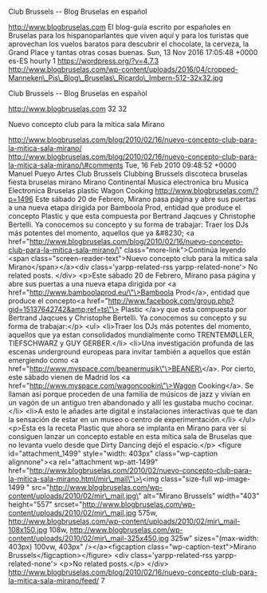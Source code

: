Club Brussels -- Blog Bruselas en español

http://www.blogbruselas.com El blog-guía escrito por españoles en
Bruselas para los hispanoparlantes que viven aquí y para los turistas
que aprovechan los vuelos baratos para descubrir el chocolate, la
cerveza, la Grand Place y tantas otras cosas buenas. Sun, 13 Nov 2016
17:05:48 +0000 es-ES hourly 1 https://wordpress.org/?v=4.7.3
http://www.blogbruselas.com/wp-content/uploads/2016/04/cropped-Manneken\_Pis\_Blog\_Bruselas\_Ricardo\_Imbern-512-32x32.jpg

Club Brussels -- Blog Bruselas en español

http://www.blogbruselas.com 32 32

Nuevo concepto club para la mítica sala Mirano

http://www.blogbruselas.com/blog/2010/02/16/nuevo-concepto-club-para-la-mitica-sala-mirano/
http://www.blogbruselas.com/blog/2010/02/16/nuevo-concepto-club-para-la-mitica-sala-mirano/\#comments
Tue, 16 Feb 2010 09:48:52 +0000 Manuel Pueyo Artes Club Brussels
Clubbing Brussels discoteca bruselas fiesta bruselas mirano Mirano
Continental Musica electronica bru Musica Electronica Bruselas plastic
Wagon Cooking http://www.blogbruselas.com/?p=1496 Este sábado 20 de
Febrero, Mirano pasa página y abre sus puertas a una nueva etapa
dirigida por Bamboola Prod, entidad que produce el concepto Plastic y
que esta compuesta por Bertrand Jaqcues y Christophe Bertelli. Ya
conocemos su concepto y su forma de trabajar: Traer los DJs más potentes
del momento, aquellos que ya &\#8230; \<a
href=\"http://www.blogbruselas.com/blog/2010/02/16/nuevo-concepto-club-para-la-mitica-sala-mirano/\"
class=\"more-link\"\>Continúa leyendo \<span
class=\"screen-reader-text\"\>Nuevo concepto club para la mítica sala
Mirano\</span\>\</a\>\<div class=\'yarpp-related-rss
yarpp-related-none\'\> No related posts. \</div\> \<p\>Este sábado 20 de
Febrero, Mirano pasa página y abre sus puertas a una nueva etapa
dirigida por \<a href=\"http://www.bamboolaprod.eu/\"\>Bamboola
Prod\</a\>, entidad que produce el concepto\<a
href=\"http://www.facebook.com/group.php?gid=15137642742&amp;ref=ts\"\>
Plastic \</a\>y que esta compuesta por Bertrand Jaqcues y Christophe
Bertelli. Ya conocemos su concepto y su forma de trabajar:\</p\> \<ul\>
\<li\>Traer los DJs más potentes del momento, aquellos que ya estan
consolidados mundialmente como TRENTEMØLLER, TIEFSCHWARZ y GUY
GERBER.\</li\> \<li\>Una investigación profunda de las escenas
underground europeas para invitar también a aquellos que están
emergiendo como \<a
href=\"http://www.myspace.com/beanermusik\"\>BEANER\</a\>. Por cierto,
este sábado vienen de Madrid los \<a
href=\"http://www.myspace.com/wagoncookin\"\>Wagon Cooking\</a\>. Se
llaman así porque proceden de una familia de músicos de jazz y vivían en
un vagón de un antiguo tren abandonado y allí les gustaba mucho
cocinar.\</li\> \<li\>A esto le añades arte digital e instalaciones
interactivas que te dan la sensación de estar en un museo o centro de
experimentación.\</li\> \</ul\> \<p\>Esta es la receta Plastic que ahora
se implanta en Mirano para ver si consiguen lanzar un concepto estable
en esta mítica sala de Bruselas que no levanta vuelo desde que Dirty
Dancing dejó el espacio.\</p\> \<figure id=\"attachment\_1499\"
style=\"width: 403px\" class=\"wp-caption alignnone\"\>\<a
rel=\"attachment wp-att-1499\"
href=\"http://www.blogbruselas.com/2010/02/nuevo-concepto-club-para-la-mitica-sala-mirano.html/mir\_mail\"\>\<img
class=\"size-full wp-image-1499 \"
src=\"http://www.blogbruselas.com/wp-content/uploads/2010/02/mir\_mail.jpg\"
alt=\"Mirano Brussels\" width=\"403\" height=\"557\"
srcset=\"http://www.blogbruselas.com/wp-content/uploads/2010/02/mir\_mail.jpg
575w,
http://www.blogbruselas.com/wp-content/uploads/2010/02/mir\_mail-108x150.jpg
108w,
http://www.blogbruselas.com/wp-content/uploads/2010/02/mir\_mail-325x450.jpg
325w\" sizes=\"(max-width: 403px) 100vw, 403px\" /\>\</a\>\<figcaption
class=\"wp-caption-text\"\>Mirano Brussels\</figcaption\>\</figure\>
\<div class=\'yarpp-related-rss yarpp-related-none\'\> \<p\>No related
posts.\</p\> \</div\>
http://www.blogbruselas.com/blog/2010/02/16/nuevo-concepto-club-para-la-mitica-sala-mirano/feed/
7
